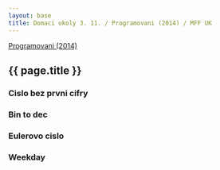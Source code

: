 ```yaml
---
layout: base
title: Domaci ukoly 3. 11. / Programovani (2014) / MFF UK
---
```


[Programovani (2014)](../2014-programovani.html)

## {{ page.title }}

### Cislo bez prvni cifry

<script src="https://gist.github.com/ondrejsika/8a786e4146da12d44ff1.js"></script>

### Bin to dec

<script src="https://gist.github.com/ondrejsika/57ca12106cc6877920c5.js"></script>

### Eulerovo cislo

<script src="https://gist.github.com/ondrejsika/0acddb2b140979b2afc6.js"></script>

### Weekday

<script src="https://gist.github.com/ondrejsika/12c43aaf3f0a65ea9785.js"></script>


